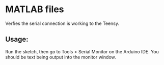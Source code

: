 # MATLAB files
Verfies the serial connection is working to the Teensy.

## Usage:
Run the sketch, then go to Tools > Serial Monitor on the Arduino IDE. You should be text being output into the monitor window.
